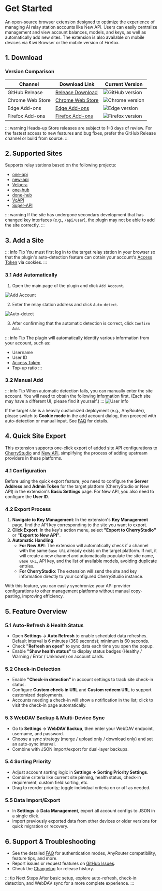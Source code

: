 # Get Started

An open-source browser extension designed to optimize the experience of managing AI relay station accounts like New API. Users can easily centralize management and view account balances, models, and keys, as well as automatically add new sites. The extension is also available on mobile devices via Kiwi Browser or the mobile version of Firefox.

## 1. Download


### Version Comparison

| Channel | Download Link | Current Version |
|---------|---------------|-----------------|
| GitHub Release | [Release Download](https://github.com/qixing-jk/all-api-hub/releases) | ![GitHub version](https://img.shields.io/github/v/release/qixing-jk/all-api-hub?label=GitHub&logo=github&style=flat) |
| Chrome Web Store | [Chrome Web Store](https://chromewebstore.google.com/detail/lapnciffpekdengooeolaienkeoilfeo) | ![Chrome version](https://img.shields.io/chrome-web-store/v/lapnciffpekdengooeolaienkeoilfeo?label=Chrome&logo=googlechrome&style=flat) |
| Edge Add-ons | [Edge Add-ons](https://microsoftedge.microsoft.com/addons/detail/pcokpjaffghgipcgjhapgdpeddlhblaa) | ![Edge version](https://img.shields.io/badge/dynamic/json?label=Edge&prefix=v&query=%24.version&url=https%3A%2F%2Fmicrosoftedge.microsoft.com%2Faddons%2Fgetproductdetailsbycrxid%2Fpcokpjaffghgipcgjhapgdpeddlhblaa&logo=microsoftedge&style=flat) |
| Firefox Add-ons | [Firefox Add-ons](https://addons.mozilla.org/firefox/addon/%E4%B8%AD%E8%BD%AC%E7%AB%99%E7%AE%A1%E7%90%86%E5%99%A8-all-api-hub/) | ![Firefox version](https://img.shields.io/amo/v/%7Bbc73541a-133d-4b50-b261-36ea20df0d24%7D?label=Firefox&logo=firefoxbrowser&style=flat) |

::: warning Heads-up
Store releases are subject to 1–3 days of review. For the fastest access to new features and bug fixes, prefer the GitHub Release channel or build from source.
:::

## 2. Supported Sites

Supports relay stations based on the following projects:
- [one-api](https://github.com/songquanpeng/one-api)
- [new-api](https://github.com/QuantumNous/new-api)
- [Veloera](https://github.com/Veloera/Veloera)
- [one-hub](https://github.com/MartialBE/one-hub)
- [done-hub](https://github.com/deanxv/done-hub)
- [VoAPI](https://github.com/VoAPI/VoAPI)
- [Super-API](https://github.com/SuperAI-Api/Super-API)

::: warning
If the site has undergone secondary development that has changed key interfaces (e.g., `/api/user`), the plugin may not be able to add the site correctly.
:::

## 3. Add a Site

::: info Tip
You must first log in to the target relay station in your browser so that the plugin's auto-detection feature can obtain your account's [Access Token](#_3-2-manual-add) via cookies.
:::

### 3.1 Add Automatically

1. Open the main page of the plugin and click `Add Account`.

![Add Account](../static/image/add-account-btn.png)

2. Enter the relay station address and click `Auto-detect`.

![Auto-detect](../static/image/add-account-dialog-btn.png)

3. After confirming that the automatic detection is correct, click `Confirm Add`.

::: info Tip
The plugin will automatically identify various information from your account, such as:
- Username
- User ID
- [Access Token](#_3-2-manual-add)
- Top-up ratio
:::


### 3.2 Manual Add

::: info Tip
When automatic detection fails, you can manually enter the site account. You will need to obtain the following information first. (Each site may have a different UI, please find it yourself.)
:::
![User Info](../static/image/site-user-info.png)

If the target site is a heavily customized deployment (e.g., AnyRouter), please switch to **Cookie mode** in the add account dialog, then proceed with auto-detection or manual input. See [FAQ](./faq.md#anyrouter-keeps-failing-what-should-i-do) for details.

## 4. Quick Site Export

This extension supports one-click export of added site API configurations to [CherryStudio](https://github.com/CherryHQ/cherry-studio) and [New API](https://github.com/QuantumNous/new-api), simplifying the process of adding upstream providers in these platforms.

### 4.1 Configuration

Before using the quick export feature, you need to configure the **Server Address** and **Admin Token** for the target platform (CherryStudio or New API) in the extension's **Basic Settings** page. For New API, you also need to configure the **User ID**.

### 4.2 Export Process

1. **Navigate to Key Management**: In the extension's **Key Management** page, find the API key corresponding to the site you want to export.
2. **Click Export**: In the key's action menu, select **"Export to CherryStudio"** or **"Export to New API"**.
3. **Automatic Handling**:
   * **For New API**: The extension will automatically check if a channel with the same `Base URL` already exists on the target platform. If not, it will create a new channel and automatically populate the site name, `Base URL`, API key, and the list of available models, avoiding duplicate entries.
   * **For CherryStudio**: The extension will send the site and key information directly to your configured CherryStudio instance.

With this feature, you can easily synchronize your API provider configurations to other management platforms without manual copy-pasting, improving efficiency.

## 5. Feature Overview

### 5.1 Auto-Refresh & Health Status

- Open **Settings → Auto Refresh** to enable scheduled data refreshes. Default interval is 6 minutes (360 seconds); minimum is 60 seconds.
- Check **"Refresh on open"** to sync data each time you open the popup.
- Enable **"Show health status"** to display status badges (Healthy / Warning / Error / Unknown) on account cards.

### 5.2 Check-in Detection

- Enable **"Check-in detection"** in account settings to track site check-in status.
- Configure **Custom check-in URL** and **Custom redeem URL** to support customized deployments.
- Accounts needing a check-in will show a notification in the list; click to visit the check-in page automatically.

### 5.3 WebDAV Backup & Multi-Device Sync

- Go to **Settings → WebDAV Backup**, then enter your WebDAV endpoint, username, and password.
- Choose a sync strategy (merge / upload only / download only) and set an auto-sync interval.
- Combine with JSON import/export for dual-layer backups.

### 5.4 Sorting Priority

- Adjust account sorting logic in **Settings → Sorting Priority Settings**.
- Combine criteria like current site pinning, health status, check-in requirement, custom field sorting, etc.
- Drag to reorder priority; toggle individual criteria on or off as needed.

### 5.5 Data Import/Export

- In **Settings → Data Management**, export all account configs to JSON in a single click.
- Import previously exported data from other devices or older versions for quick migration or recovery.

## 6. Support & Troubleshooting

- See the detailed [FAQ](./faq.md) for authentication modes, AnyRouter compatibility, feature tips, and more.
- Report issues or request features on [GitHub Issues](https://github.com/qixing-jk/all-api-hub/issues).
- Check the [Changelog](https://github.com/qixing-jk/all-api-hub/blob/main/CHANGELOG.md) for release history.

::: tip Next Steps
After basic setup, explore auto-refresh, check-in detection, and WebDAV sync for a more complete experience.
:::
